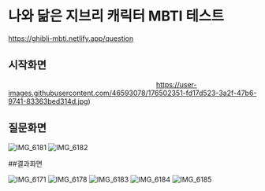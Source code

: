 # 나와 닮은 지브리 캐릭터 MBTI 테스트

https://ghibli-mbti.netlify.app/question

## 시작화면
<img width="300">https://user-images.githubusercontent.com/46593078/176502351-fd17d523-3a2f-47b6-9741-83363bed314d.jpg)</img>

## 질문화면
![IMG_6181](https://user-images.githubusercontent.com/46593078/176502438-2c23afd2-88ef-4d46-b430-6765b4251dc1.jpg)
![IMG_6182](https://user-images.githubusercontent.com/46593078/176502453-91f7e093-6d47-4da3-9a93-5bb8f88564c0.jpg)

##결과화면 

![IMG_6171](https://user-images.githubusercontent.com/46593078/176502626-4ae8d864-bb51-44d2-af9c-b6e6e21ebc4f.jpg)
![IMG_6178](https://user-images.githubusercontent.com/46593078/176502638-5ed8eceb-0118-4b6f-a503-350d35e1f73b.jpg)
![IMG_6183](https://user-images.githubusercontent.com/46593078/176502652-7ac9d983-e680-45bd-b0ba-32bd383437fa.jpg)
![IMG_6184](https://user-images.githubusercontent.com/46593078/176502657-9503ae67-aa8e-4f7f-a48f-0d7767617721.jpg)
![IMG_6185](https://user-images.githubusercontent.com/46593078/176502664-c69abfc6-d1ea-4eda-b51c-3f1601e81be1.jpg)
